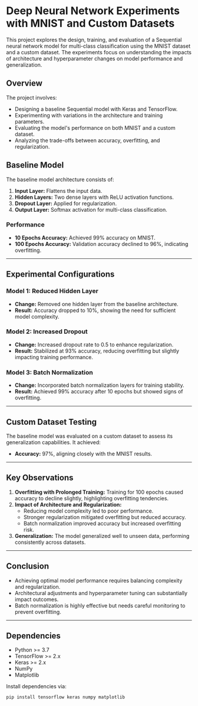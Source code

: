 # Deep Neural Network Experiments with MNIST and Custom Datasets

This project explores the design, training, and evaluation of a Sequential neural network model for multi-class classification using the MNIST dataset and a custom dataset. The experiments focus on understanding the impacts of architecture and hyperparameter changes on model performance and generalization.

## **Overview**

The project involves:
- Designing a baseline Sequential model with Keras and TensorFlow.
- Experimenting with variations in the architecture and training parameters.
- Evaluating the model's performance on both MNIST and a custom dataset.
- Analyzing the trade-offs between accuracy, overfitting, and regularization.

## **Baseline Model**

The baseline model architecture consists of:
1. **Input Layer:** Flattens the input data.
2. **Hidden Layers:** Two dense layers with ReLU activation functions.
3. **Dropout Layer:** Applied for regularization.
4. **Output Layer:** Softmax activation for multi-class classification.

### **Performance**
- **10 Epochs Accuracy:** Achieved 99% accuracy on MNIST.
- **100 Epochs Accuracy:** Validation accuracy declined to 96%, indicating overfitting.

---

## **Experimental Configurations**

### **Model 1: Reduced Hidden Layer**
- **Change:** Removed one hidden layer from the baseline architecture.
- **Result:** Accuracy dropped to 10%, showing the need for sufficient model complexity.

### **Model 2: Increased Dropout**
- **Change:** Increased dropout rate to 0.5 to enhance regularization.
- **Result:** Stabilized at 93% accuracy, reducing overfitting but slightly impacting training performance.

### **Model 3: Batch Normalization**
- **Change:** Incorporated batch normalization layers for training stability.
- **Result:** Achieved 99% accuracy after 10 epochs but showed signs of overfitting.

---

## **Custom Dataset Testing**

The baseline model was evaluated on a custom dataset to assess its generalization capabilities. It achieved:
- **Accuracy:** 97%, aligning closely with the MNIST results.

---

## **Key Observations**

1. **Overfitting with Prolonged Training:** Training for 100 epochs caused accuracy to decline slightly, highlighting overfitting tendencies.
2. **Impact of Architecture and Regularization:**
   - Reducing model complexity led to poor performance.
   - Stronger regularization mitigated overfitting but reduced accuracy.
   - Batch normalization improved accuracy but increased overfitting risk.
3. **Generalization:** The model generalized well to unseen data, performing consistently across datasets.

---

## **Conclusion**

- Achieving optimal model performance requires balancing complexity and regularization.
- Architectural adjustments and hyperparameter tuning can substantially impact outcomes.
- Batch normalization is highly effective but needs careful monitoring to prevent overfitting.

---

## **Dependencies**

- Python >= 3.7
- TensorFlow >= 2.x
- Keras >= 2.x
- NumPy
- Matplotlib

Install dependencies via:
```bash
pip install tensorflow keras numpy matplotlib
